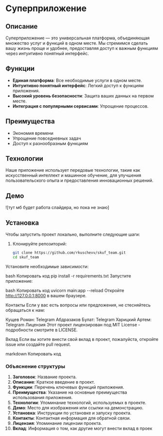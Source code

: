 # Суперприложение

## Описание
Суперприложение — это универсальная платформа, объединяющая множество услуг и функций в одном месте. Мы стремимся сделать вашу жизнь проще и удобнее, предоставляя доступ к важным функциям через интуитивно понятный интерфейс.

## Функции
- **Единая платформа**: Все необходимые услуги в одном месте.
- **Интуитивно понятный интерфейс**: Легкий доступ к функциям приложения.
- **Высокий уровень безопасности**: Защита ваших данных на первом месте.
- **Интеграция с популярными сервисами**: Упрощение процессов.

## Преимущества
- Экономия времени
- Упрощение повседневных задач
- Доступ к разнообразным функциям

## Технологии
Наше приложение использует передовые технологии, такие как искусственный интеллект и машинное обучение, для улучшения пользовательского опыта и предоставления инновационных решений.

## Демо
![тут мб будет работа слайдера, но пока не знаю]

## Установка
Чтобы запустить проект локально, выполните следующие шаги:

1. Клонируйте репозиторий:
   ```bash
   git clone https://github.com/rkuschevv/skuf_team.git
   cd skuf_team
Установите необходимые зависимости:

bash
Копировать код
pip install -r requirements.txt
Запустите приложение:

bash
Копировать код
uvicorn main:app --reload
Откройте http://127.0.0.1:8000 в вашем браузере.

Контакты
Если у вас есть вопросы или предложения, не стесняйтесь обращаться к нам:

Кущев Роман: Telegram
Абдразаков Булат: Telegram
Харицкий Артем: Telegram
Лицензия
Этот проект лицензирован под MIT License - подробности смотрите в LICENSE.

Вклад
Если вы хотите внести свой вклад в проект, пожалуйста, откройте issue или создайте pull request.

markdown
Копировать код

### Объяснение структуры

1. **Заголовок**: Название проекта.
2. **Описание**: Краткое введение в проект.
3. **Функции**: Перечень ключевых функций приложения.
4. **Преимущества**: Указание на основные преимущества использования приложения.
5. **Технологии**: Упоминание технологий, используемых в проекте.
6. **Демо**: Место для изображения или ссылки на демонстрацию.
7. **Установка**: Инструкции по установке и запуску проекта.
8. **Контакты**: Контактная информация для обратной связи.
9. **Лицензия**: Упоминание лицензии проекта.
10. **Вклад**: Информация о том, как другие могут внести вклад в проек
